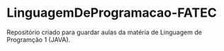 # LinguagemDeProgramacao-FATEC
 Repositório criado para guardar aulas da matéria de Linguagem de Programção 1 (JAVA).

